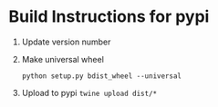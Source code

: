 # Build Instructions for pypi

1. Update version number

2. Make universal wheel

    `python setup.py bdist_wheel --universal`

3. Upload to pypi
    `twine upload dist/*`

